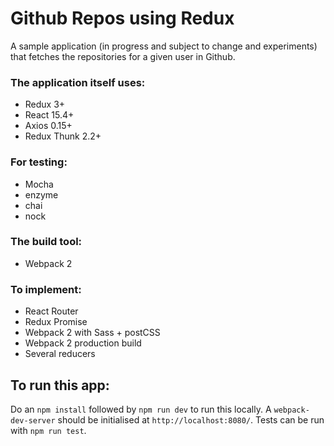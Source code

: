# Github Repos using Redux

A sample application (in progress and subject to change and experiments) that fetches the repositories for a given user in Github.

### The application itself uses:

- Redux 3+
- React 15.4+
- Axios 0.15+
- Redux Thunk 2.2+

### For testing:

- Mocha
- enzyme
- chai
- nock

### The build tool:

- Webpack 2

### To implement:

- React Router
- Redux Promise
- Webpack 2 with Sass + postCSS
- Webpack 2 production build
- Several reducers

## To run this app:

Do an `npm install` followed by `npm run dev` to run this locally. A `webpack-dev-server` should be initialised at `http://localhost:8080/`.
Tests can be run with `npm run test`.
